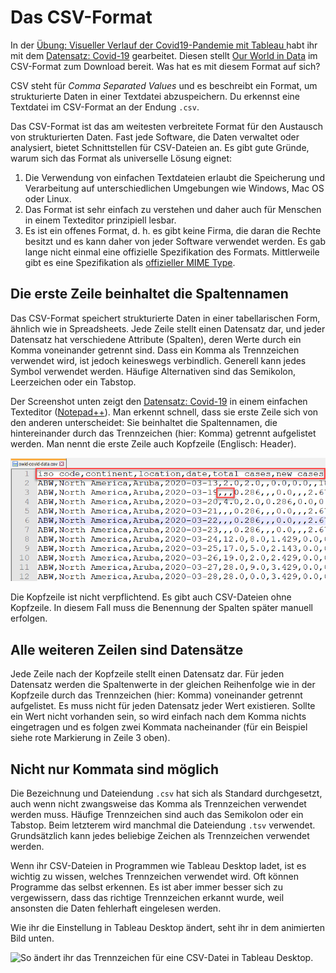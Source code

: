 # Das CSV-Format

In der [Übung: Visueller Verlauf der Covid19-Pandemie mit Tableau ](https://www.notion.so/bung-Visueller-Verlauf-der-Covid19-Pandemie-mit-Tableau-bd643e311721433ea2394b4b9e9f628b)habt ihr mit dem [Datensatz: Covid-19](../../data-sets-and-exercises/datensaetze/covid19.md) gearbeitet. Diesen stellt [Our World in Data](https://ourworldindata.org/) im CSV-Format zum Download bereit. Was hat es mit diesem Format auf sich?

CSV steht für _Comma Separated Values_ und es beschreibt ein Format, um strukturierte Daten in einer Textdatei abzuspeichern. Du erkennst eine Textdatei im CSV-Format an der Endung `.csv`.

Das CSV-Format ist das am weitesten verbreitete Format für den Austausch von strukturierten Daten. Fast jede Software, die Daten verwaltet oder analysiert, bietet Schnittstellen für CSV-Dateien an. Es gibt gute Gründe, warum sich das Format als universelle Lösung eignet:

1. Die Verwendung von einfachen Textdateien erlaubt die Speicherung und Verarbeitung auf unterschiedlichen Umgebungen wie Windows, Mac OS oder Linux.
2. Das Format ist sehr einfach zu verstehen und daher auch für Menschen in einem Texteditor prinzipiell lesbar.
3. Es ist ein offenes Format, d. h. es gibt keine Firma, die daran die Rechte besitzt und es kann daher von jeder Software verwendet werden. Es gab lange nicht einmal eine offizielle Spezifikation des Formats. Mittlerweile gibt es eine Spezifikation als [offizieller MIME Type](https://tools.ietf.org/html/rfc4180).

## Die erste Zeile beinhaltet die Spaltennamen

Das CSV-Format speichert strukturierte Daten in einer tabellarischen Form, ähnlich wie in Spreadsheets. Jede Zeile stellt einen Datensatz dar, und jeder Datensatz hat verschiedene Attribute (Spalten), deren Werte durch ein Komma voneinander getrennt sind. Dass ein Komma als Trennzeichen verwendet wird, ist jedoch keineswegs verbindlich. Generell kann jedes Symbol verwendet werden. Häufige Alternativen sind das Semikolon, Leerzeichen oder ein Tabstop.

Der Screenshot unten zeigt den [Datensatz: Covid-19](https://www.notion.so/Datensatz-Covid-19-5d1cae3624dc4690b4ab1be2991cd96f) in einem einfachen Texteditor ([Notepad++](https://notepad-plus-plus.org/downloads/)). Man erkennt schnell, dass sie erste Zeile sich von den anderen unterscheidet: Sie beinhaltet die Spaltennamen, die hintereinander durch das Trennzeichen (hier: Komma) getrennt aufgelistet werden. Man nennt die erste Zeile auch Kopfzeile (Englisch: Header).

![Der Covid19-Datensatz in Notepad++ geöffnet.](<../../.gitbook/assets/image (22).png>)

Die Kopfzeile ist nicht verpflichtend. Es gibt auch CSV-Dateien ohne Kopfzeile. In diesem Fall muss die Benennung der Spalten später manuell erfolgen.

## Alle weiteren Zeilen sind Datensätze

Jede Zeile nach der Kopfzeile stellt einen Datensatz dar. Für jeden Datensatz werden die Spaltenwerte in der gleichen Reihenfolge wie in der Kopfzeile durch das Trennzeichen (hier: Komma) voneinander getrennt aufgelistet. Es muss nicht für jeden Datensatz jeder Wert existieren. Sollte ein Wert nicht vorhanden sein, so wird einfach nach dem Komma nichts eingetragen und es folgen zwei Kommata nacheinander (für ein Beispiel siehe rote Markierung in Zeile 3 oben).

## Nicht nur Kommata sind möglich

Die Bezeichnung und Dateiendung `.csv` hat sich als Standard durchgesetzt, auch wenn nicht zwangsweise das Komma als Trennzeichen verwendet werden muss. Häufige Trennzeichen sind auch das Semikolon oder ein Tabstop. Beim letzterem wird manchmal die Dateiendung `.tsv` verwendet. Grundsätzlich kann jedes beliebige Zeichen als Trennzeichen verwendet werden.

Wenn ihr CSV-Dateien in Programmen wie Tableau Desktop ladet, ist es wichtig zu wissen, welches Trennzeichen verwendet wird. Oft können Programme das selbst erkennen. Es ist aber immer besser sich zu vergewissern, dass das richtige Trennzeichen erkannt wurde, weil ansonsten die Daten fehlerhaft eingelesen werden.

Wie ihr die Einstellung in Tableau Desktop ändert, seht ihr in dem animierten Bild unten.

![So ändert ihr das Trennzeichen für eine CSV-Datei in Tableau Desktop.](../../.gitbook/assets/tableau\_change\_csv\_separator.gif)

